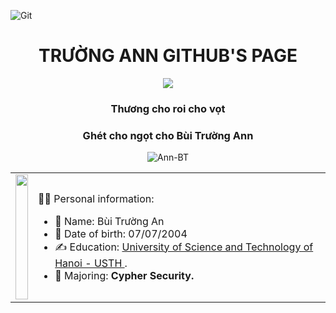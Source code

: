 ![Git](https://user-images.githubusercontent.com/101726335/194794235-448961fd-9973-4121-846c-8652bbf36f44.gif)

<p>
<h1 align="center">TRƯỜNG ANN GITHUB'S PAGE </h1>
<p align="center"><img src="https://img.icons8.com/color/48/000000/vietnam-circular.png"/></p>
<h3 align="center">Thương cho roi cho vọt </h3>
<h3 align="center">Ghét cho ngọt cho Bùi Trường Ann</h3>
<p align="center"> <img src="https://komarev.com/ghpvc/?username=Ann-BT" alt="Ann-BT" />


<table align="center" style="width:100%; height:100%;">
  <tr>
    <td>    <img style="width:100%; height:200px;" src="https://i.pinimg.com/736x/02/ef/3b/02ef3b7ef1de818f825c168f45ac213a.jpg" target="_blank" />
    </td>
    <td>
      <p>🧙‍♂️ Personal information:

- 💁 Name: Bùi Trường An
- 📅 Date of birth: 07/07/2004
- ✍ Education: [University of Science and Technology of Hanoi - USTH ](https://usth.edu.vn).
- 🌱 Majoring: **Cypher Security.**</p>
    </td>  
  </tr>
</table>
      
## 📫 Contact and Social Media:

📨 Email: anbt.personal@gmail.com

<p align="center">
  <a href="https://www.facebook.com/KeystarVn.140/" alt="Facebook">
    <img src="https://img.icons8.com/?size=50&id=64151&format=png" target="_blank" />
  </a> 
  <a href="https://www.instagram.com/peichangann/" alt="Instagram">
    <img src="https://img.icons8.com/?size=50&id=hFoVFpm6gl9A&format=png"/>
  </a> 
  <a href="https://www.youtube.com/channel/UCxxEezUKH5b57XOwSyciVoQ" alt="Youtube channel" target="_blank" >
    <img src="https://img.icons8.com/clouds/50/000000/youtube-play.png"/>
  </a>
  

</p>

## 🧩 Skills:

- Language:
  - Francé
  - English
  - Vietnamese 
  - Chinese
 

    
- Programming: 
<p align="center">
<img src="https://img.icons8.com/?size=50&id=13441&format=png"/>
<img src="https://img.icons8.com/?size=50&id=40670&format=png"/>
<img src="https://img.icons8.com/?size=50&id=40669&format=png"/>
<img src="https://img.icons8.com/?size=50&id=55251&format=png"/>
<img src="https://img.icons8.com/?size=50&id=13679&format=png"/>

</p>




# Certificates:
<p align="center"><img src="https://images-wixmp-ed30a86b8c4ca887773594c2.wixmp.com/f/7d778ebb-8d0d-428f-bbc4-17dc0f9bdaeb/df42qvo-f0339273-ed3a-4b35-b8e6-4a517e79e32b.jpg?token=eyJ0eXAiOiJKV1QiLCJhbGciOiJIUzI1NiJ9.eyJzdWIiOiJ1cm46YXBwOjdlMGQxODg5ODIyNjQzNzNhNWYwZDQxNWVhMGQyNmUwIiwiaXNzIjoidXJuOmFwcDo3ZTBkMTg4OTgyMjY0MzczYTVmMGQ0MTVlYTBkMjZlMCIsIm9iaiI6W1t7InBhdGgiOiJcL2ZcLzdkNzc4ZWJiLThkMGQtNDI4Zi1iYmM0LTE3ZGMwZjliZGFlYlwvZGY0MnF2by1mMDMzOTI3My1lZDNhLTRiMzUtYjhlNi00YTUxN2U3OWUzMmIuanBnIn1dXSwiYXVkIjpbInVybjpzZXJ2aWNlOmZpbGUuZG93bmxvYWQiXX0.MGKpB33BvYcf0RJp2GkDARkVdN1KnEE5jV1OcspqHp4"/></p>
<p align="center"><img src="https://images-wixmp-ed30a86b8c4ca887773594c2.wixmp.com/f/7d778ebb-8d0d-428f-bbc4-17dc0f9bdaeb/dffovu8-20f0ef2c-acc6-4423-8753-598ac55a4a60.png/v1/fill/w_1054,h_758,q_70,strp/bi_trng_an_html__css_certificate_by_Ann-BT_dffovu8-pre.jpg?token=eyJ0eXAiOiJKV1QiLCJhbGciOiJIUzI1NiJ9.eyJzdWIiOiJ1cm46YXBwOjdlMGQxODg5ODIyNjQzNzNhNWYwZDQxNWVhMGQyNmUwIiwiaXNzIjoidXJuOmFwcDo3ZTBkMTg4OTgyMjY0MzczYTVmMGQ0MTVlYTBkMjZlMCIsIm9iaiI6W1t7ImhlaWdodCI6Ijw9OTIxIiwicGF0aCI6IlwvZlwvN2Q3NzhlYmItOGQwZC00MjhmLWJiYzQtMTdkYzBmOWJkYWViXC9kZmZvdnU4LTIwZjBlZjJjLWFjYzYtNDQyMy04NzUzLTU5OGFjNTVhNGE2MC5wbmciLCJ3aWR0aCI6Ijw9MTI4MCJ9XV0sImF1ZCI6WyJ1cm46c2VydmljZTppbWFnZS5vcGVyYXRpb25zIl19.vaQXOtoxUSfb5Swfbf6ashbAJDU_iqiP7D8BkNYNPms"/></p>

